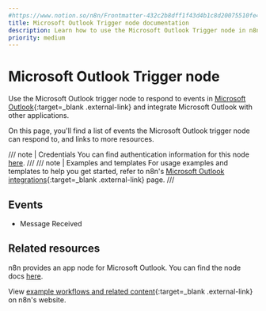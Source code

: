 ```yaml
---
#https://www.notion.so/n8n/Frontmatter-432c2b8dff1f43d4b1c8d20075510fe4
title: Microsoft Outlook Trigger node documentation
description: Learn how to use the Microsoft Outlook Trigger node in n8n. Follow technical documentation to integrate Microsoft Outlook Trigger node into your workflows.
priority: medium
---
```


# Microsoft Outlook Trigger node

Use the Microsoft Outlook trigger node to respond to events in [Microsoft Outlook](https://www.microsoft.com/en-us/microsoft-365/outlook/email-and-calendar-software-microsoft-outlook){:target=_blank .external-link} and integrate Microsoft Outlook with other applications.

On this page, you'll find a list of events the Microsoft Outlook trigger node can respond to, and links to more resources.

///  note  | Credentials
You can find authentication information for this node [here](/integrations/builtin/credentials/microsoft/).
///
///  note  | Examples and templates
For usage examples and templates to help you get started, refer to n8n's [Microsoft Outlook integrations](https://n8n.io/integrations/microsoft-outlook-trigger/){:target=_blank .external-link} page.
///

## Events

* Message Received

## Related resources

n8n provides an app node for Microsoft Outlook. You can find the node docs [here](/integrations/builtin/app-nodes/n8n-nodes-base.microsoftoutlook/).

View [example workflows and related content](https://n8n.io/integrations/microsoft-outlook-trigger/){:target=_blank .external-link} on n8n's website.

